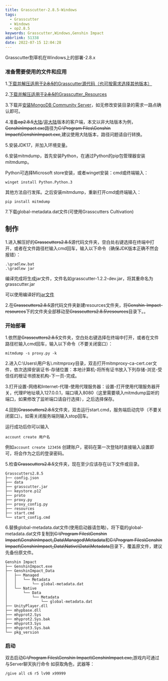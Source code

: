 ```yaml
---
title: Grasscutter-2.8.5-Windows
tags:
  - Grasscutter
  - Windows
  - op2.8.5
keywords: Grasscutter,Windows,Genshin Impact
abbrlink: 51338
date: 2022-07-15 12:04:28
---
```

Grasscutter割草机在Windows上的部署-2.8.x
<!-- more -->
### 准备需要使用的文件和应用

1.[下载并解压适用于~~2.8.5~~的Grasscutter源代码（也可按需求选择其他版本）](https://github.com/Frontrooms/3.0-GC)

2.[下载并解压适用于~~2.8.5~~的Grasscutter_Resources](https://github.com/Frontrooms/3.0-Resources)

3.下载并[安装MongoDB Community Server](https://fastdl.mongodb.org/windows/mongodb-windows-x86_64-5.0.9-signed.msi)，如无修改安装目录的需求一路点确认即可。

4.准备~~op2.8.5~~[大陆](https://autopatchcn.yuanshen.com/client_app/download/beta_pc/20220708103922_J7gB70oC8LbfoVse/YuanShen_2.8.50_beta.zip)/[非大陆](https://autopatchhkbeta.yuanshen.ca/client_app/download/beta_pc/20220516111633_WUVnBEHDnBI6cKmM/GenshinImpact_2.8.50_beta.zip)版本的客户端，本文以非大陆版本为例，~~GenshinImpact.exe~~路径为~~C:\Program Files\Genshin Impact\GenshinImpact.exe~~,建议使用大陆版本，路径问题请自行转换。

5.安装JDK17，并加入环境变量。

6.安装mitmdump，首先安装Python，在通过Python的pip包管理器安装mitmdump。

Python可选择Microsoft store安装，或者winget安装：cmd或终端输入：

```shell
winget install Python.Python.3
```

其他方法自行发挥。之后安装mitmdump，重新打开cmd或终端输入：

```shell
pip install mitmdump
```

7.下载global-metadata.dat文件(可使用Grasscutters Cultivation)

## 制作

1.进入解压好的~~Grasscutters2.8.5~~源代码文件夹，空白处右键选择在终端中打开，或者在文件路径栏输入cmd回车，输入以下命令（确保JDK版本正确不然会报错）：

```shell
.\gradlew.bat
.\gradlew jar
```

编译完成将生成jar文件，文件名如grasscutter-1.2.2-dev.jar，将其重命名为grasscutter.jar

可以使用编译好的[jar文件](https://github.com/Frontrooms/3.0-GC/releases)

2.在~~Grasscutters2.8.5~~源代码文件夹新建resources文件夹，将~~Genshin-Impact-resources~~下的文件夹全部移动至~~Grasscutters2.8.5\resources~~目录下。。

### 开始部署

1.依然是~~Grasscutters2.8.5~~文件夹，空白处右键选择在终端中打开，或者在文件路径栏输入cmd回车，输入以下命令（不要关闭窗口）：

```shell
mitmdump -s proxy.py -k
```

2.进入C:\Users\用户名\\.mitmproxy目录，双击打开mitmproxy-ca-cert.cer文件，依次选择安装证书-存储位置：本地计算机-将所有证书放入下列存储-浏览-受信任的根证书颁发机构-下一页-完成。

3.打开设置-网络和Internet-代理-使用代理服务器：设置-打开使用代理服务器开关，代理IP地址填入127.0.0.1，端口填入8080（这里需要填入mitmdump监听的端口，如果修改了监听端口请自行选择），之后选择保存。

4.回到~~Grasscutters2.8.5~~文件夹，双击运行start.cmd，服务端启动完毕（不要关闭窗口）。如需关闭服务端则输入stop回车。

运行成功后你可以输入

`account create 用户名`

例如`account create 123456` 创建账户，密码在第一次登陆时直接输入设置即可，将会作为之后的登录密码。

5.检查~~Grasscutters2.8.5~~文件夹，现在至少应该存在以下文件或目录。

```TEXT
Grasscutters2.8.5
├── config.json
├── data
├── grasscutter.jar
├── keystore.p12
├── proto
├── proxy.py
├── proxy_config.py
├── resources
├── start.cmd
└── start_config.cmd
```

6.替换global-metadata.dat文件(使用启动器请忽略)，将下载的global-metadata.dat文件复制到~~C:\Program Files\Genshin Impact\GenshinImpact_Data\Managed\Metadata~~和~~C:\Program Files\Genshin Impact\GenshinImpact_Data\Native\Data\Metadata~~目录下，覆盖原文件，建议先备份原文件。

```TEXT
Genshin Impact
├── GenshinImpact.exe
├── GenshinImpact_Data
│   ├── Managed
│   │   └── Metadata
│   │       └── global-metadata.dat
│   └── Native
│       └── Data
│           └── Metadata
│               └── global-metadata.dat
├── UnityPlayer.dll
├── mhypbase.dll
├── mhyprot2.Sys
├── mhyprot2.Sys.bak
├── mhyprot3.Sys
├── mhyprot3.Sys.bak
└── pkg_version
```

### 启动

双击启动~~C:\Program Files\Genshin Impact\GenshinImpact.exe,~~游戏内可通过与Server聊天执行命令 如获取角色，武器等：

```shell
/give all c6 r5 lv90 x99999
```
